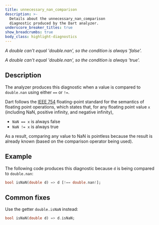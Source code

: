 ```yaml
---
title: unnecessary_nan_comparison
description: >-
  Details about the unnecessary_nan_comparison
  diagnostic produced by the Dart analyzer.
underscore_breaker_titles: true
show_breadcrumbs: true
body_class: highlight-diagnostics
---
```


_A double can't equal 'double.nan', so the condition is always 'false'._

_A double can't equal 'double.nan', so the condition is always 'true'._

## Description

The analyzer produces this diagnostic when a value is compared to
`double.nan` using either `==` or `!=`.

Dart follows the [IEEE 754] floating-point standard for the semantics of
floating point operations, which states that, for any floating point value
`x` (including NaN, positive infinity, and negative infinity),
- `NaN == x` is always false
- `NaN != x` is always true

As a result, comparing any value to NaN is pointless because the result is
already known (based on the comparison operator being used).

## Example

The following code produces this diagnostic because `d` is being compared
to `double.nan`:

```dart
bool isNaN(double d) => d [!== double.nan!];
```

## Common fixes

Use the getter `double.isNaN` instead:

```dart
bool isNaN(double d) => d.isNaN;
```

[IEEE 754]: https://en.wikipedia.org/wiki/IEEE_754
